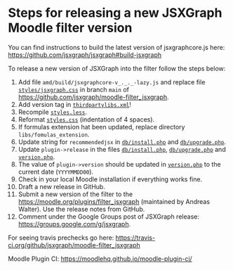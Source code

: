# Steps for releasing a new JSXGraph Moodle filter version

You can find instructions to build the latest version of jsxgraphcore.js here: https://github.com/jsxgraph/jsxgraph#build-jsxgraph

To release a new version of JSXGraph into the filter follow the steps below:

1. Add file `amd/build/jsxgraphcore-v_._._-lazy.js` and replace file [`styles/jsxgraph.css`](styles/jsxgraph.css) in branch `main`
   of https://github.com/jsxgraph/moodle-filter_jsxgraph.
2. Add version tag in [`thirdpartylibs.xml`](thirdpartylibs.xml)!
3. Recompile [`styles.less`](styles.less).
4. Reformat [`styles.css`](styles.css) (indentation of 4 spaces).
5. If formulas extension hat been updated, replace directory `libs/fomulas_extension`.
6. Update string for `recommendedjsx` in [`db/install.php`](db/install.php) and [`db/upgrade.php`](db/upgrade.php).
7. Update `plugin->release` in the files [`db/install.php`](db/install.php), [`db/upgrade.php`](db/upgrade.php)
   and [`version.php`](version.php).
8. The value of `plugin->version` should be updated in [`version.php`](version.php) to the current date (`YYYYMMDD00`).
9. Check in your local Moodle installation if everything works fine.
10. Draft a new release in GitHub.
11. Submit a new version of the filter to the https://moodle.org/plugins/filter_jsxgraph (maintained by Andreas Walter).
    Use the release notes from GitHub.
12. Comment under the Google Groups post of JSXGraph release: https://groups.google.com/g/jsxgraph.

For seeing travis prechecks go here: https://travis-ci.org/github/jsxgraph/moodle-filter_jsxgraph

Moodle Plugin CI: https://moodlehq.github.io/moodle-plugin-ci/